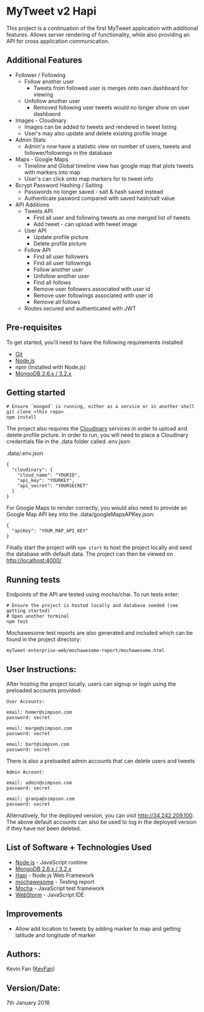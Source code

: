 # MyTweet v2 Hapi

This project is a continuation of the first MyTweet application with additional features. Allows server rendering of functionality, while also providing an API for cross application communication.

## Additional Features
* Follower / Following
  * Follow another user
    * Tweets from followed user is merges onto own dashboard for viewing
  * Unfollow another user
    * Removed following user tweets would no longer show on user dashbaord
* Images - Cloudinary
  * Images can be added to tweets and rendered in tweet listing
  * User's may also update and delete existing profile image
* Admin Stats
  * Admin's now have a statistic view on number of users, tweets and follower/followings in the database
* Maps - Google Maps
  * Timeline and Global timeline view has google map that plots tweets with markers into map
  * User's can click onto map markers for to tweet info
* Bcrypt Password Hashing / Salting
  * Passwords no longer saved - salt & hash saved instead 
  * Authenticate pasword compared with saved hash/salt value
* API Additions
  * Tweets API
    * Find all user and following tweets as one merged list of tweets
    * Add tweet - can upload with tweet image
  * User API
    * Update profile picture
    * Delete profile picture
  * Follow API
    * Find all user followers
    * Find all user followings
    * Follow another user
    * Unfollow another user
    * Find all follows
    * Remove user followers associated with user id
    * Remove user followings associated with user id
    * Remove all follows
  * Routes secured and authenticated with JWT

## Pre-requisites

To get started, you'll need to have the following requirements installed

* [Git](https://git-scm.com/)
* [Node.js](https://nodejs.org/en/)
* npm (Installed with Node.js)
* [MongoDB 2.6.x / 3.2.x](https://docs.mongodb.com/manual/administration/install-community/)

## Getting started
	
	# Ensure `mongod` is running, either as a service or in another shell
	git clone <this repo>
	npm install

The project also requires the [Cloudinary](http://cloudinary.com/) services in order to upload and delete profile picture. In order to run, you will need to place a Cloudinary credentials file in the .data folder called .env.json:

.data/.env.json
```
{
  "cloudinary": {
    "cloud_name": "YOURID",
    "api_key": "YOURKEY",
    "api_secret": "YOURSECRET"
  }
}
```

For Google Maps to render correctly, you would also need to provide an Google Map API key
into the .data/googleMapsAPKey.json:
```
{
  "apiKey": "YOUR_MAP_API_KEY"
}
```

Finally start the project with `npm start` to host the project locally and seed the database with default data.
The project can then be viewed on <http://localhost:4000/>

## Running tests

Endpoints of the API are tested using mocha/chai.
To run tests enter:
 ```
 # Ensure the project is hosted locally and database seeded (see getting started)
 # Open another terminal
 npm test
 ```

Mochawesome test reports are also generated and included which can be found in the project directory:

```
myTweet-enterprise-web/mochawesome-report/mochawesome.html
```

## User Instructions:
After hosting the project locally, users can signup or login using the preloaded accounts provided: 
```
User Accounts:

email: homer@simpson.com
password: secret

email: marge@simpson.com
password: secret

email: bart@simpson.com
password: secret
```
There is also a preloaded admin accounts that can delete users and tweets 
```
Admin Account:

email: admin@simpson.com
password: secret

email: granpa@simpson.com
password: secret
```

Alternatively, for the deployed version, you can visit http://34.242.209.100. The above default accounts can also be used to log in the deployed version if they have not been deleted.

## List of Software + Technologies Used
* [Node.js](https://nodejs.org/en/) - JavaScript runtime
* [MongoDB 2.6.x / 3.2.x](https://docs.mongodb.com/manual/administration/install-community/) 
* [Hapi](https://hapijs.com/) - Node.js Web Framework
* [mochawesome](https://www.npmjs.com/package/mochawesome) - Testing report
* [Mocha](https://mochajs.org/) - JavaScript test framework
* [WebStorm](https://www.jetbrains.com/webstorm/) - JavaScript IDE

## Improvements
* Allow add location to tweets by adding marker to map and getting latitude and longitude of marker

## Authors:
Kevin Fan ([KevFan](https://github.com/KevFan))

## Version/Date:
7th January 2018
